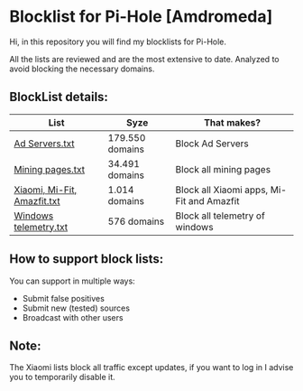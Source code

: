 # Blocklist for Pi-Hole [Amdromeda]
Hi, in this repository you will find my blocklists for Pi-Hole.

All the lists are reviewed and are the most extensive to date. Analyzed to avoid blocking the necessary domains.

## BlockList details:
| List | Syze | That makes? |
| ------------- | ------------- | ------------- |
| [Ad Servers.txt](https://raw.githubusercontent.com/Amdromeda/Blocklist-Pi-Hole/master/Ad%20Servers.txt) | 179.550 domains | Block Ad Servers |
| [Mining pages.txt](https://raw.githubusercontent.com/Amdromeda/Blocklist-Pi-Hole/master/Mining%20pages.txt) | 34.491 domains | Block all mining pages |
| [Xiaomi, Mi-Fit, Amazfit.txt](https://raw.githubusercontent.com/Amdromeda/Blocklist-Pi-Hole/master/Xiaomi%2C%20Mi-Fit%2C%20Amazfit.txt) | 1.014 domains | Block all Xiaomi apps, Mi-Fit and Amazfit |
| [Windows telemetry.txt](https://raw.githubusercontent.com/Amdromeda/Blocklist-Pi-Hole/master/Windows%20telemetry.txt) | 576 domains | Block all telemetry of windows |

## How to support block lists:
You can support in multiple ways:
 - Submit false positives
 - Submit new (tested) sources
 - Broadcast with other users

 ## Note:

The Xiaomi lists block all traffic except updates, if you want to log in I advise you to temporarily disable it.
